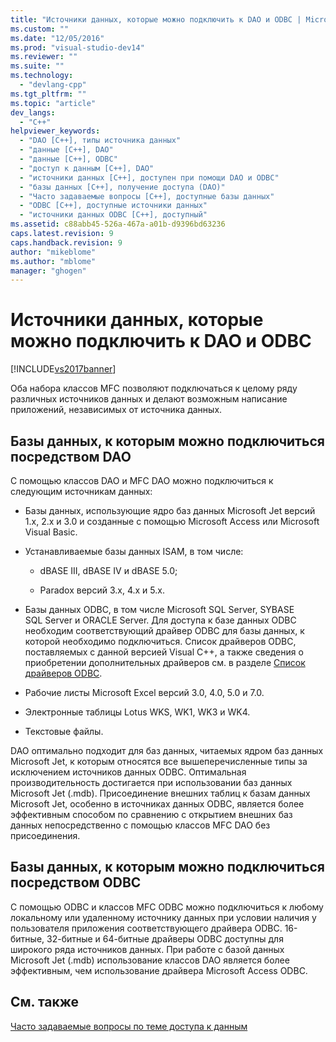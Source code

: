 ```yaml
---
title: "Источники данных, которые можно подключить к DAO и ODBC | Microsoft Docs"
ms.custom: ""
ms.date: "12/05/2016"
ms.prod: "visual-studio-dev14"
ms.reviewer: ""
ms.suite: ""
ms.technology: 
  - "devlang-cpp"
ms.tgt_pltfrm: ""
ms.topic: "article"
dev_langs: 
  - "C++"
helpviewer_keywords: 
  - "DAO [C++], типы источника данных"
  - "данные [C++], DAO"
  - "данные [C++], ODBC"
  - "доступ к данным [C++], DAO"
  - "источники данных [C++], доступен при помощи DAO и ODBC"
  - "базы данных [C++], получение доступа (DAO)"
  - "Часто задаваемые вопросы [C++], доступные базы данных"
  - "ODBC [C++], доступные источники данных"
  - "источники данных ODBC [C++], доступный"
ms.assetid: c88abb45-526a-467a-a01b-d9396bd63236
caps.latest.revision: 9
caps.handback.revision: 9
author: "mikeblome"
ms.author: "mblome"
manager: "ghogen"
---
```

# Источники данных, которые можно подключить к DAO и ODBC
[!INCLUDE[vs2017banner](../assembler/inline/includes/vs2017banner.md)]

Оба набора классов MFC позволяют подключаться к целому ряду различных источников данных и делают возможным написание приложений, независимых от источника данных.  
  
##  <a name="_core_databases_you_can_access_with_dao"></a> Базы данных, к которым можно подключиться посредством DAO  
 С помощью классов DAO и MFC DAO можно подключиться к следующим источникам данных:  
  
-   Базы данных, использующие ядро баз данных Microsoft Jet версий 1.x, 2.x и 3.0 и созданные с помощью Microsoft Access или Microsoft Visual Basic.  
  
-   Устанавливаемые базы данных ISAM, в том числе:  
  
    -   dBASE III, dBASE IV и dBASE 5.0;  
  
    -   Paradox версий 3.x, 4.x и 5.x.  
  
-   Базы данных ODBC, в том числе Microsoft SQL Server, SYBASE SQL Server и ORACLE Server.  Для доступа к базе данных ODBC необходим соответствующий драйвер ODBC для базы данных, к которой необходимо подключиться.  Список драйверов ODBC, поставляемых с данной версией Visual C\+\+, а также сведения о приобретении дополнительных драйверов см. в разделе [Список драйверов ODBC](../data/odbc/odbc-driver-list.md).  
  
-   Рабочие листы Microsoft Excel версий 3.0, 4.0, 5.0 и 7.0.  
  
-   Электронные таблицы Lotus WKS, WK1, WK3 и WK4.  
  
-   Текстовые файлы.  
  
 DAO оптимально подходит для баз данных, читаемых ядром баз данных Microsoft Jet, к которым относятся все вышеперечисленные типы за исключением источников данных ODBC.  Оптимальная производительность достигается при использовании баз данных Microsoft Jet \(.mdb\).  Присоединение внешних таблиц к базам данных Microsoft Jet, особенно в источниках данных ODBC, является более эффективным способом по сравнению с открытием внешних баз данных непосредственно с помощью классов MFC DAO без присоединения.  
  
##  <a name="_core_databases_you_can_access_with_odbc"></a> Базы данных, к которым можно подключиться посредством ODBC  
 С помощью ODBC и классов MFC ODBC можно подключиться к любому локальному или удаленному источнику данных при условии наличия у пользователя приложения соответствующего драйвера ODBC. 16\-битные, 32\-битные и 64\-битные драйверы ODBC доступны для широкого ряда источников данных.  При работе с базой данных Microsoft Jet \(.mdb\) использование классов DAO является более эффективным, чем использование драйвера Microsoft Access ODBC.  
  
## См. также  
 [Часто задаваемые вопросы по теме доступа к данным](../data/data-access-frequently-asked-questions-mfc-data-access.md)